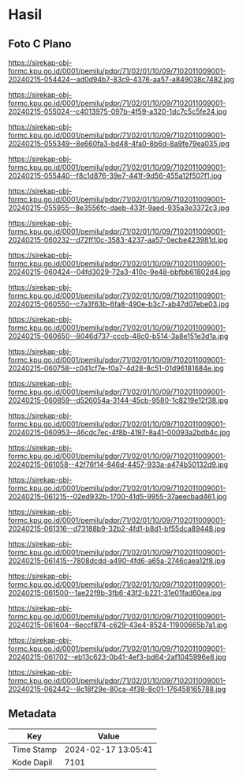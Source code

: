 # Hasil

## Foto C Plano

https://sirekap-obj-formc.kpu.go.id/0001/pemilu/pdpr/71/02/01/10/09/7102011009001-20240215-054424--ad0d94b7-83c9-4376-aa57-a849038c7482.jpg

https://sirekap-obj-formc.kpu.go.id/0001/pemilu/pdpr/71/02/01/10/09/7102011009001-20240215-055024--c4013975-097b-4f59-a320-1dc7c5c5fe24.jpg

https://sirekap-obj-formc.kpu.go.id/0001/pemilu/pdpr/71/02/01/10/09/7102011009001-20240215-055349--8e660fa3-bd48-4fa0-8b6d-8a9fe79ea035.jpg

https://sirekap-obj-formc.kpu.go.id/0001/pemilu/pdpr/71/02/01/10/09/7102011009001-20240215-055440--f8c1d876-39e7-441f-9d56-455a12f507f1.jpg

https://sirekap-obj-formc.kpu.go.id/0001/pemilu/pdpr/71/02/01/10/09/7102011009001-20240215-055955--8e3556fc-daeb-433f-9aed-935a3e3372c3.jpg

https://sirekap-obj-formc.kpu.go.id/0001/pemilu/pdpr/71/02/01/10/09/7102011009001-20240215-060232--d72ff10c-3583-4237-aa57-0ecbe423981d.jpg

https://sirekap-obj-formc.kpu.go.id/0001/pemilu/pdpr/71/02/01/10/09/7102011009001-20240215-060424--04fd3029-72a3-410c-9e48-bbfbb61802d4.jpg

https://sirekap-obj-formc.kpu.go.id/0001/pemilu/pdpr/71/02/01/10/09/7102011009001-20240215-060550--c7a3f63b-6fa8-490e-b3c7-ab47d07ebe03.jpg

https://sirekap-obj-formc.kpu.go.id/0001/pemilu/pdpr/71/02/01/10/09/7102011009001-20240215-060650--8046d737-cccb-48c0-b514-3a8e151e3d1a.jpg

https://sirekap-obj-formc.kpu.go.id/0001/pemilu/pdpr/71/02/01/10/09/7102011009001-20240215-060758--c041cf7e-f0a7-4d28-8c51-01d96181684e.jpg

https://sirekap-obj-formc.kpu.go.id/0001/pemilu/pdpr/71/02/01/10/09/7102011009001-20240215-060859--d526054a-3144-45cb-9580-1c8219e12f38.jpg

https://sirekap-obj-formc.kpu.go.id/0001/pemilu/pdpr/71/02/01/10/09/7102011009001-20240215-060953--46cdc7ec-4f8b-4197-8a41-00093a2bdb4c.jpg

https://sirekap-obj-formc.kpu.go.id/0001/pemilu/pdpr/71/02/01/10/09/7102011009001-20240215-061058--42f76f14-846d-4457-933a-a474b50132d9.jpg

https://sirekap-obj-formc.kpu.go.id/0001/pemilu/pdpr/71/02/01/10/09/7102011009001-20240215-061215--02ed932b-1700-41d5-9955-37aeecbad461.jpg

https://sirekap-obj-formc.kpu.go.id/0001/pemilu/pdpr/71/02/01/10/09/7102011009001-20240215-061316--d73188b9-32b2-4fd1-b8d1-bf55dca89448.jpg

https://sirekap-obj-formc.kpu.go.id/0001/pemilu/pdpr/71/02/01/10/09/7102011009001-20240215-061415--7808dcdd-a490-4fd6-a65a-2746caea12f8.jpg

https://sirekap-obj-formc.kpu.go.id/0001/pemilu/pdpr/71/02/01/10/09/7102011009001-20240215-061500--1ae22f9b-3fb6-43f2-b221-31e01fad60ea.jpg

https://sirekap-obj-formc.kpu.go.id/0001/pemilu/pdpr/71/02/01/10/09/7102011009001-20240215-061604--6eccf874-c629-43e4-8524-11900665b7a1.jpg

https://sirekap-obj-formc.kpu.go.id/0001/pemilu/pdpr/71/02/01/10/09/7102011009001-20240215-061702--eb13c623-0b41-4ef3-bd64-2af1045996e8.jpg

https://sirekap-obj-formc.kpu.go.id/0001/pemilu/pdpr/71/02/01/10/09/7102011009001-20240215-062442--8c18f29e-80ca-4f38-8c01-176458165788.jpg


## Metadata

| Key        | Value               |
| ---------- | ------------------- |
| Time Stamp | 2024-02-17 13:05:41 |
| Kode Dapil | 7101                |



